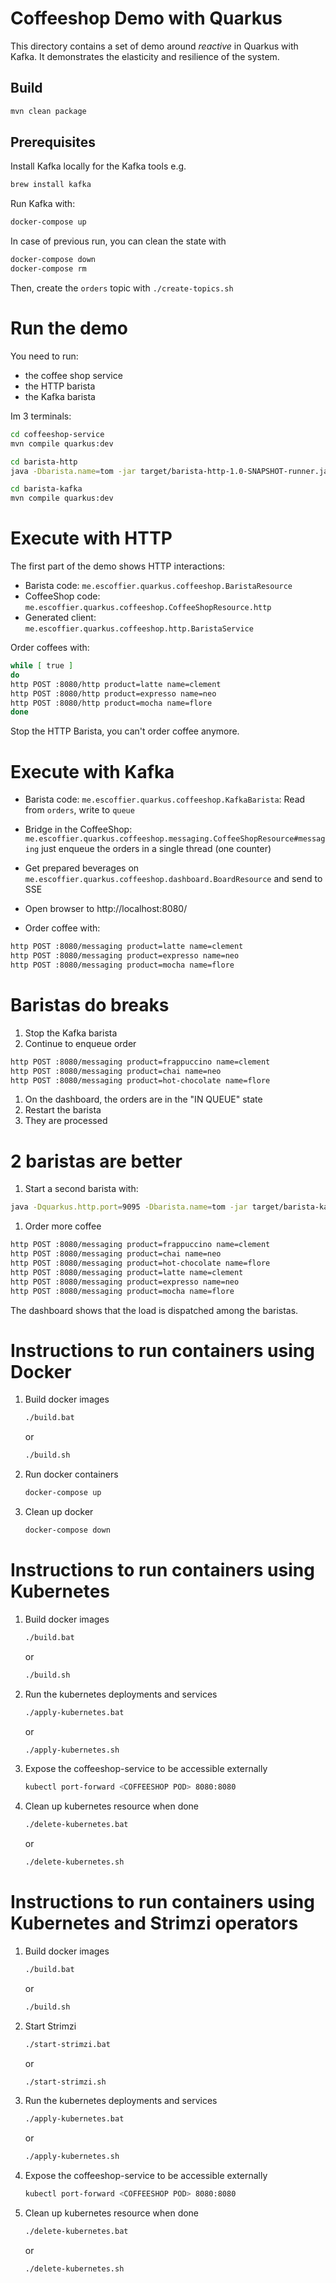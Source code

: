 # Coffeeshop Demo with Quarkus

This directory contains a set of demo around _reactive_ in Quarkus with Kafka.
It demonstrates the elasticity and resilience of the system.

## Build

```bash
mvn clean package
```

## Prerequisites

Install Kafka locally for the Kafka tools e.g.

```bash
brew install kafka
```

Run Kafka with:

```bash
docker-compose up
```

In case of previous run, you can clean the state with

```bash
docker-compose down
docker-compose rm
```

Then, create the `orders` topic with `./create-topics.sh`

# Run the demo

You need to run:

* the coffee shop service
* the HTTP barista
* the Kafka barista

Im 3 terminals: 

```bash
cd coffeeshop-service
mvn compile quarkus:dev
```

```bash
cd barista-http
java -Dbarista.name=tom -jar target/barista-http-1.0-SNAPSHOT-runner.jar
```

```bash
cd barista-kafka
mvn compile quarkus:dev
```

# Execute with HTTP

The first part of the demo shows HTTP interactions:

* Barista code: `me.escoffier.quarkus.coffeeshop.BaristaResource`
* CoffeeShop code: `me.escoffier.quarkus.coffeeshop.CoffeeShopResource.http`
* Generated client: `me.escoffier.quarkus.coffeeshop.http.BaristaService`

Order coffees with:

```bash
while [ true ]
do
http POST :8080/http product=latte name=clement
http POST :8080/http product=expresso name=neo
http POST :8080/http product=mocha name=flore
done
```

Stop the HTTP Barista, you can't order coffee anymore.

# Execute with Kafka

* Barista code: `me.escoffier.quarkus.coffeeshop.KafkaBarista`: Read from `orders`, write to `queue`
* Bridge in the CoffeeShop: `me.escoffier.quarkus.coffeeshop.messaging.CoffeeShopResource#messaging` just enqueue the orders in a single thread (one counter)
* Get prepared beverages on `me.escoffier.quarkus.coffeeshop.dashboard.BoardResource` and send to SSE

* Open browser to http://localhost:8080/
* Order coffee with:

```bash
http POST :8080/messaging product=latte name=clement
http POST :8080/messaging product=expresso name=neo
http POST :8080/messaging product=mocha name=flore
```

# Baristas do breaks

1. Stop the Kafka barista
1. Continue to enqueue order
```bash
http POST :8080/messaging product=frappuccino name=clement
http POST :8080/messaging product=chai name=neo
http POST :8080/messaging product=hot-chocolate name=flore
```
1. On the dashboard, the orders are in the "IN QUEUE" state
1. Restart the barista
1. They are processed

# 2 baristas are better

1. Start a second barista with: 
```bash
java -Dquarkus.http.port=9095 -Dbarista.name=tom -jar target/barista-kafka-1.0-SNAPSHOT-runner.jar
```
1. Order more coffee
```bash
http POST :8080/messaging product=frappuccino name=clement
http POST :8080/messaging product=chai name=neo
http POST :8080/messaging product=hot-chocolate name=flore
http POST :8080/messaging product=latte name=clement
http POST :8080/messaging product=expresso name=neo
http POST :8080/messaging product=mocha name=flore
```

The dashboard shows that the load is dispatched among the baristas.

# Instructions to run containers using Docker

1. Build docker images
    ```bash
    ./build.bat
    ```
    or 
    ```bash
    ./build.sh
    ```
1. Run docker containers
    ```bash
    docker-compose up
    ```
1. Clean up docker
    ```bash
    docker-compose down
    ```

# Instructions to run containers using Kubernetes

1. Build docker images
    ```bash
    ./build.bat
    ```
    or 
    ```bash
    ./build.sh
    ```
1. Run the kubernetes deployments and services
    ```bash
    ./apply-kubernetes.bat
    ```
    or
    ```bash
    ./apply-kubernetes.sh
    ```
1. Expose the coffeeshop-service to be accessible externally
    ```bash
    kubectl port-forward <COFFEESHOP POD> 8080:8080

    ```
1. Clean up kubernetes resource when done
    ```bash
    ./delete-kubernetes.bat
    ```
    or
    ```bash
    ./delete-kubernetes.sh
    ```

# Instructions to run containers using Kubernetes and Strimzi operators

1. Build docker images
    ```bash
    ./build.bat
    ```
    or 
    ```bash
    ./build.sh
    ```
1. Start Strimzi
    ```bash
    ./start-strimzi.bat
    ```
    or
    ```bash
    ./start-strimzi.sh
    ```
1. Run the kubernetes deployments and services
    ```bash
    ./apply-kubernetes.bat
    ```
    or
    ```bash
    ./apply-kubernetes.sh
    ```
1. Expose the coffeeshop-service to be accessible externally
    ```bash
    kubectl port-forward <COFFEESHOP POD> 8080:8080

    ```
1. Clean up kubernetes resource when done
    ```bash
    ./delete-kubernetes.bat
    ```
    or
    ```bash
    ./delete-kubernetes.sh
    ```